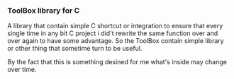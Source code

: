 ### ToolBox library for C 


A library that contain simple C shortcut or integration to ensure that every single time in any bit C project i did't rewrite the 
same function over and over again to have some advantage. So the ToolBox contain simple library or other thing that sometime turn to 
be useful. 

By the fact that this is something desined for me what's inside may change over time.
